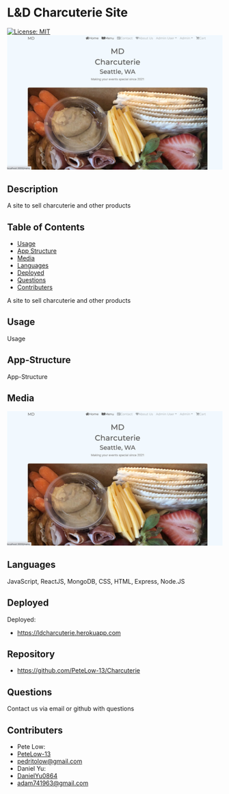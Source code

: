# L&D Charcuterie Site

[![License: MIT](https://img.shields.io/badge/License-MIT-green.svg)](https://opensource.org/licenses/MIT)
![HomeScreen](./readmeassets/homescreen.png)

## Description

A site to sell charcuterie and other products

## Table of Contents

- [Usage](#usage)
- [App Structure](#app-structure)
- [Media](#Media)
- [Languages](#languages)
- [Deployed](#Deployed)
- [Questions](#questions)
- [Contributers](#contributers)

A site to sell charcuterie and other products

## Usage

Usage

## App-Structure

App-Structure

## Media

![HomeScreen](./readmeassets/homescreen.png)

## Languages

JavaScript, ReactJS, MongoDB, CSS, HTML, Express, Node.JS

## Deployed

Deployed:

- https://ldcharcuterie.herokuapp.com

## Repository

- https://github.com/PeteLow-13/Charcuterie

## Questions

Contact us via email or github with questions

## Contributers

- Pete Low:
- [PeteLow-13](http://github.com/PeteLow-13)
- pedritolow@gmail.com
- Daniel Yu:
- [DanielYu0864](https://github.com/DanielYu0864)
- adam741963@gmail.com
